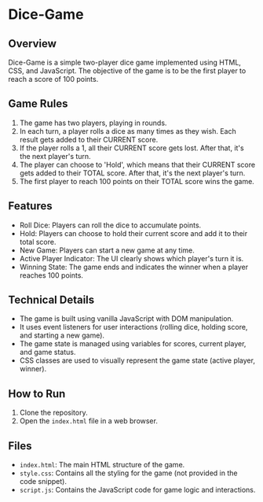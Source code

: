 # Dice-Game

## Overview

Dice-Game is a simple two-player dice game implemented using HTML, CSS, and JavaScript. The objective of the game is to be the first player to reach a score of 100 points.

## Game Rules

1. The game has two players, playing in rounds.
2. In each turn, a player rolls a dice as many times as they wish. Each result gets added to their CURRENT score.
3. If the player rolls a 1, all their CURRENT score gets lost. After that, it's the next player's turn.
4. The player can choose to 'Hold', which means that their CURRENT score gets added to their TOTAL score. After that, it's the next player's turn.
5. The first player to reach 100 points on their TOTAL score wins the game.

## Features

- Roll Dice: Players can roll the dice to accumulate points.
- Hold: Players can choose to hold their current score and add it to their total score.
- New Game: Players can start a new game at any time.
- Active Player Indicator: The UI clearly shows which player's turn it is.
- Winning State: The game ends and indicates the winner when a player reaches 100 points.

## Technical Details

- The game is built using vanilla JavaScript with DOM manipulation.
- It uses event listeners for user interactions (rolling dice, holding score, and starting a new game).
- The game state is managed using variables for scores, current player, and game status.
- CSS classes are used to visually represent the game state (active player, winner).

## How to Run

1. Clone the repository.
2. Open the `index.html` file in a web browser.

## Files

- `index.html`: The main HTML structure of the game.
- `style.css`: Contains all the styling for the game (not provided in the code snippet).
- `script.js`: Contains the JavaScript code for game logic and interactions.
